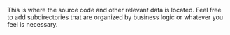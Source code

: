 This is where the source code and other relevant data is located.
Feel free to add subdirectories that are organized by business logic or whatever you feel is necessary.

